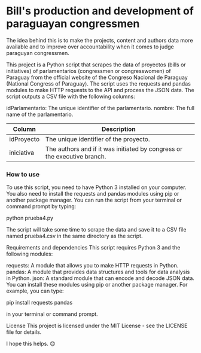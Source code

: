 # Bill's production and development of paraguayan congressmen

The idea behind this is to make the projects, content and authors data more available and to improve over accountability when it comes to judge paraguyan congressmen.


This project is a Python script that scrapes the data of proyectos (bills or initiatives) of parlamentarios (congressmen or congresswomen) of Paraguay from the official website of the Congreso Nacional de Paraguay (National Congress of Paraguay). The script uses the requests and pandas modules to make HTTP requests to the API and process the JSON data. The script outputs a CSV file with the following columns:

idParlamentario: The unique identifier of the parlamentario.
nombre: The full name of the parlamentario.

Column  | Description
------------- | -------------
idProyecto  | The unique identifier of the proyecto.
iniciativa  | The authors and if it was initiated by congress or the executive branch.


### How to use
To use this script, you need to have Python 3 installed on your computer. You also need to install the requests and pandas modules using pip or another package manager. You can run the script from your terminal or command prompt by typing:

python prueba4.py

The script will take some time to scrape the data and save it to a CSV file named prueba4.csv in the same directory as the script.

Requirements and dependencies
This script requires Python 3 and the following modules:

requests: A module that allows you to make HTTP requests in Python.
pandas: A module that provides data structures and tools for data analysis in Python.
json: A standard module that can encode and decode JSON data.
You can install these modules using pip or another package manager. For example, you can type:

pip install requests pandas

in your terminal or command prompt.

License
This project is licensed under the MIT License - see the LICENSE file for details.

I hope this helps. 😊
